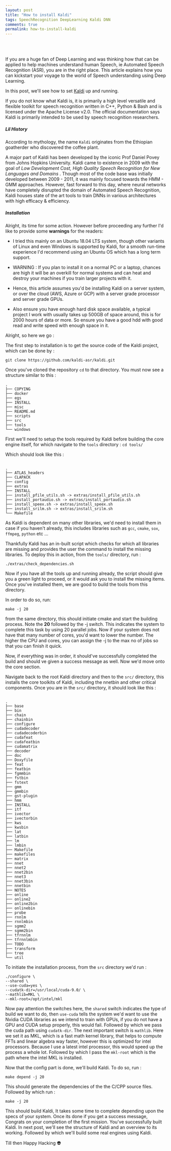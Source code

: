 ```yaml
---
layout: post
title: "How to install Kaldi"
tags: SpeechRecognition DeepLearning Kaldi DNN
comments: true
permalink: how-to-install-kaldi
---
```

<br>
<br>

If you are a huge fan of Deep Learning and was thinking how that can be applied to help machines understand human Speech, ie Automated Speech Recognition (ASR), you are in the right place. This article explains how you can kickstart your voyage to the world of Speech understanding using Deep Learning.

In this post, we'll see how to set [Kaldi](https://kaldi-asr.org) up and running.  

If you do not know what Kaldi is, it is primarily a high level versatile and flexible toolkit for speech recognition written in C++, Python & Bash and is licensed under the Apache License v2.0. The official documentation says Kaldi is primarily intended to be used by speech recognition researchers.

##### Lil History
According to mythology, the name `Kaldi` originates from the Ethiopian goatherder who discovered the coffee plant.

A major part of Kaldi has been developed by the iconic Prof Daniel Povey from Johns Hopkins University. Kaldi came to existence in 2009 with the goal of *Low Development Cost, High Quality Speech Recognition for New Languages and Domains* .
Though most of the code base was initially developed between 2009 - 2011, it was mainly focused towards the HMM - GMM approaches. However, fast forward to this day, where neural networks have completely disrupted the domain of Automated Speech Recognition, Kaldi houses state of the art tools to train DNNs in various architectures with high efficacy & efficiency. 

##### Installation
Alright, its time for some action. However before proceeding any further I'd like to provide some **warnings** for the readers:

* I tried this mainly on an Ubuntu 18.04 LTS system, though other variants of Linux and even Windows is supported by Kaldi, for a smooth run-time experience I'd recommend using an Ubuntu OS which has a long term support. 

* WARNING : If you plan to install it on a normal PC or a laptop, chances are high it will be an overkill for normal systems and can heat and destroy your machines if you train larger projects with it. 

* Hence, this article assumes you'd be installing Kaldi on a server system, or over the cloud (AWS, Azure or GCP) with a server grade processor and server grade GPUs. 

* Also ensure you have enough hard disk space available, a typical project I work with usually takes up 500GB of space around, this is for 2000 hours of data or more. So ensure you have a good hdd with good read and write speed with enough space in it. 

Alright, so here we go :

The first step to installation is to get the source code of the Kaldi project, which can be done by : 

```
git clone https://github.com/kaldi-asr/kaldi.git
```

Once you've cloned the repository `cd` to that directory. You must now see a structure similar to this : 

```
.
├── COPYING
├── docker
├── egs
├── INSTALL
├── misc
├── README.md
├── scripts
├── src
├── tools
└── windows

```

First we'll need to setup the tools required by Kaldi before building the core engine itself, for which navigate to the `tools` directory : `cd tools/`

Which should look like this : 

```

.
├── ATLAS_headers
├── CLAPACK
├── config
├── extras
├── INSTALL
├── install_pfile_utils.sh -> extras/install_pfile_utils.sh
├── install_portaudio.sh -> extras/install_portaudio.sh
├── install_speex.sh -> extras/install_speex.sh
├── install_srilm.sh -> extras/install_srilm.sh
└── Makefile

```

As Kaldi is dependent on many other libraries, we'd need to install them in case if you haven't already, this includes libraries such as `gcc`, `cmake`, `sox`, `ffmpeg`, `python` etc ...

Thankfully Kaldi has an in-built script which checks for which all libraries are missing and provides the user the command to install the missing libraries. To deploy this in action, from the `tools/` directory, run : 

```
./extras/check_dependencies.sh
```

Now if you have all the tools up and running already, the script should give you a green light to proceed, or it would ask you to install the missing items. Once you've installed them, we are good to build the tools from this directory.

In order to do so, run: 

```
make -j 20
```
from the same directory, this should initiate cmake and start the building process. Note the **20** followed by the -j switch. This indicates the system to complete this task by using 20 parallel jobs. Now if your system does not have that many number of cores, you'd want to lower the number. The higher the CPU and cores, you can assign the -j to the max no of jobs so that you can finish it quick. 

Now, if everything was in order, it should've successfully completed the build and should ve given a success message as well. Now we'd move onto the core section. 

Navigate back to the root Kaldi directory and then to the `src/` directory, this installs the core toolkits of Kaldi, including the nnetbin and other critical components. Once you are in the `src/` directory, it should look like this : 

```

.
├── base
├── bin
├── chain
├── chainbin
├── configure
├── cudadecoder
├── cudadecoderbin
├── cudafeat
├── cudafeatbin
├── cudamatrix
├── decoder
├── doc
├── Doxyfile
├── feat
├── featbin
├── fgmmbin
├── fstbin
├── fstext
├── gmm
├── gmmbin
├── gst-plugin
├── hmm
├── INSTALL
├── itf
├── ivector
├── ivectorbin
├── kws
├── kwsbin
├── lat
├── latbin
├── lm
├── lmbin
├── Makefile
├── makefiles
├── matrix
├── nnet
├── nnet2
├── nnet2bin
├── nnet3
├── nnet3bin
├── nnetbin
├── NOTES
├── online
├── online2
├── online2bin
├── onlinebin
├── probe
├── rnnlm
├── rnnlmbin
├── sgmm2
├── sgmm2bin
├── tfrnnlm
├── tfrnnlmbin
├── TODO
├── transform
├── tree
└── util

```

To initiate the installation process, from the `src` directory we'd run :

```
./configure \
--shared \
--use-cuda=yes \
--cudatk-dir=/usr/local/cuda-9.0/ \
--mathlib=MKL \
--mkl-root=/opt/intel/mkl

```

Now pay attention the switches here, the `shared` switch indicates the type of build we want to do, then `use-cuda` tells the system we'd want to use the Nvidia CUDA libraries as we intend to train with GPUs, if you do not have a GPU and CUDA setup properly, this would fail. Followed by which we pass the cuda path using `cudatk-dir`. The next important switch is `mathlib`. Here we set it as MKL, which is a fast math kernel library, that helps to compute FFTs and linear algebra way faster, however this is optimized for intel processors. Because I use a latest intel processor, this would speed up the process a whole lot. Followed by which I pass the `mkl-root` which is the path where the intel MKL is installed. 

Now that the config part is done, we'll build Kaldi. To do so, run :

```
make depend -j 20
```

This should generate the dependencies of the the C/CPP source files. Followed by which run :

```
make -j 20
```

This should build Kaldi, It takes some time to complete depending upon the specs of your system. Once its done if you get a success message, Congrats on your completion of the first mission. You've successfully built Kaldi. In next post, we'll see the structure of Kaldi and an overview to its working. Followed by which we'll build some real engines using Kaldi. 

Till then Happy Hacking :alien:
